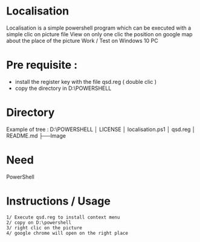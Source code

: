 # Localisation

Localisation is a simple powershell program which can be executed with a simple clic on picture file
View on only one clic the position on google map about the place of the picture
Work / Test on Windows 10 PC

# Pre requisite :
* install the register key with the file qsd.reg ( double clic )
* copy the directory in D:\POWERSHELL

# Directory

Example of tree :
D:\POWERSHELL
│   LICENSE
│   localisation.ps1
│   qsd.reg
│  README.md
├──Image


# Need 
PowerShell

# Instructions / Usage
    1/ Execute qsd.reg to install context menu
    2/ copy on D:\powershell
    3/ right clic on the picture
    4/ google chrome will open on the right place
    